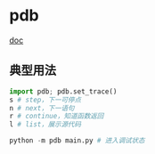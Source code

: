 # pdb
[doc](https://docs.python.org/3.6/library/pdb.html)

## 典型用法
```python
import pdb; pdb.set_trace()
s # step，下一可停点
n # next，下一语句
r # continue，知道函数返回
l # list，展示源代码
```
```python
python -m pdb main.py # 进入调试状态
```
